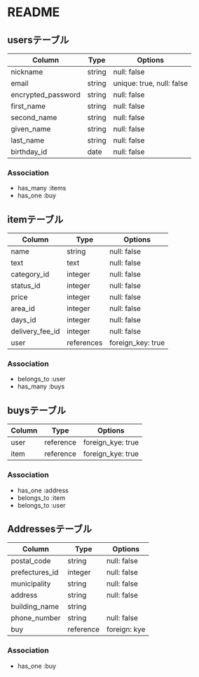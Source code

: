 # README
## usersテーブル

| Column              | Type    | Options                    |
| ------------------- | ------- | -------------------------- |
| nickname            | string  | null: false                |
| email               | string  | unique: true, null: false  |
| encrypted_password  | string  | null: false                |
| first_name          | string  | null: false                |
| second_name         | string  | null: false                |
| given_name          | string  | null: false                |
| last_name           | string  | null: false                |
| birthday_id         | date    | null: false                |


### Association

- has_many :items
- has_one :buy

## itemテーブル

| Column          | Type       | Options           |
| --------------- | ---------- | ----------------- |
| name　　　       | string     | null: false       |
| text            | text       | null: false       |
| category_id     | integer    | null: false       |
| status_id       | integer    | null: false       |
| price           | integer    | null: false       |
| area_id         | integer    | null: false       |
| days_id         | integer    | null: false       |
| delivery_fee_id | integer    | null: false       |
| user            | references | foreign_key: true |


### Association

- belongs_to :user
- has_many :buys

## buysテーブル

| Column      | Type      | Options           |
| ----------- | --------- | ----------------- |
| user        | reference | foreign_kye: true |
| item        | reference | foreign_kye: true |

### Association

- has_one :address
- belongs_to :item
- belongs_to :user

## Addressesテーブル

| Column         | Type      | Options      |
| -------------- | --------- | ------------ |
| postal_code    | string    | null: false  |
| prefectures_id | integer   | null: false  |
| municipality   | string    | null: false  |
| address        | string    | null: false  |
| building_name  | string    |              |
| phone_number   | string    | null: false  |
| buy            | reference | foreign: kye |

### Association
 
- has_one :buy